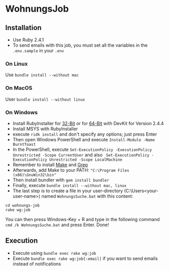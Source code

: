 # WohnungsJob

## Installation
  * Use Ruby 2.4.1
  * To send emails with this job, you must set all the variables in the `.env.sample` in your `.env`

### On Linux

Use `bundle install --without mac`

### On MacOS

User `bundle install --without linux`

### On Windows
  * Install RubyInstaller for [32-Bit](https://github.com/oneclick/rubyinstaller2/releases/download/rubyinstaller-2.4.4-2/rubyinstaller-devkit-2.4.4-2-x86.exe) or for [64-Bit](https://github.com/oneclick/rubyinstaller2/releases/download/rubyinstaller-2.4.4-2/rubyinstaller-devkit-2.4.4-2-x64.exe) with DevKit for Version 2.4.4
  * Install MSYS with RubyInstaller
  * execute `ridk install` and don't specify any options; just press Enter
  * Then open Windows PowerShell and execute `Install-Module -Name BurntToast`
  * In the PowerShell, execute `Set-ExecutionPolicy -ExecutionPolicy Unrestricted -Scope CurrentUser` and also ` Set-ExecutionPolicy -ExecutionPolicy Unrestricted -Scope LocalMachine`
  * Remember to install [Make](http://gnuwin32.sourceforge.net/downlinks/make.php) and [Grep](https://netix.dl.sourceforge.net/project/gnuwin32/grep/2.5.4/grep-2.5.4-setup.exe)
  * Afterwards, add Make to your PATH: `"C:\Program Files (x86)\GnuWin32\bin"`
  * Then install bundler with `gem install bundler`
  * Finally, execute `bundle install --without mac, linux`
  * The last step is to create a file in your user-directory (C:\Users\<your-user-name>) named `WohnungsSuche.bat` with this content:
  ```SHELL
  cd wohnungs-job
  rake wg:job
  ```
  You can then press Windows-Key + R and type in the following command `cmd /k WohnungsSuche.bat` and press Enter. Done!

## Execution
  * Execute using `bundle exec rake wg:job`
  * Execute `bundle exec rake wg:job[:email]` if you want to send emails instead of notifications
